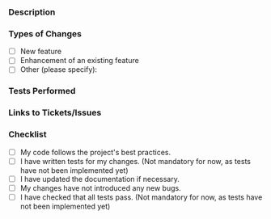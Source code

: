 ### Description

<!-- Briefly describe the feature you have added or modified. -->

### Types of Changes

- [ ] New feature
- [ ] Enhancement of an existing feature
- [ ] Other (please specify):

### Tests Performed

<!-- Indicate which tests have been performed to verify your modification. -->

### Links to Tickets/Issues

<!-- Link this PR to an issue or ticket if necessary. -->

### Checklist

- [ ] My code follows the project's best practices.
- [ ] I have written tests for my changes. (Not mandatory for now, as tests have not been implemented yet)
- [ ] I have updated the documentation if necessary.
- [ ] My changes have not introduced any new bugs.
- [ ] I have checked that all tests pass. (Not mandatory for now, as tests have not been implemented yet)
